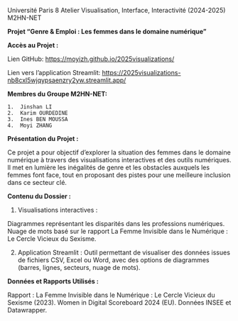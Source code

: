 
Université Paris 8
Atelier Visualisation, Interface, Interactivité (2024-2025)
M2HN-NET

**Projet “Genre & Emploi : Les femmes dans le domaine numérique”**

**Accès au Projet :**

Lien GitHub: https://moyizh.github.io/2025visualizations/

Lien vers l’application Streamlit: https://2025visualizations-nb8cxl5wjqypsaenzry2yw.streamlit.app/


**Membres du Groupe M2HN-NET:**

	1.	Jinshan LI
	2.	Karim OURDEDINE
	3.	Ines BEN MOUSSA
	4.	Moyi ZHANG


**Présentation du Projet :**

Ce projet a pour objectif d’explorer la situation des femmes dans le domaine numérique à travers des visualisations interactives et des outils numériques. Il met en lumière les inégalités de genre et les obstacles auxquels les femmes font face, tout en proposant des pistes pour une meilleure inclusion dans ce secteur clé.

**Contenu du Dossier :**

1. Visualisations interactives :
	
Diagrammes représentant les disparités dans les professions numériques.
Nuage de mots basé sur le rapport La Femme Invisible dans le Numérique : Le Cercle Vicieux du Sexisme.

2. Application Streamlit :
Outil permettant de visualiser des données issues de fichiers CSV, Excel ou Word, avec des options de diagrammes (barres, lignes, secteurs, nuage de mots).


**Données et Rapports Utilisés :**

Rapport : La Femme Invisible dans le Numérique : Le Cercle Vicieux du Sexisme (2023).
Women in Digital Scoreboard 2024 (EU).
Données INSEE et Datawrapper.
